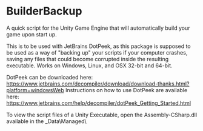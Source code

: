 # BuilderBackup
A quick script for the Unity Game Engine that will automatically build your game upon start up.

This is to be used with JetBrains DotPeek, as this package is supposed to be used as a way of "backing up" your scripts if your computer crashes, saving any files that could become corrupted inside the resulting executable. Works on Windows, Linux, and OSX 32-bit and 64-bit.

DotPeek can be downloaded here: https://www.jetbrains.com/decompiler/download/download-thanks.html?platform=windowsWeb
Instructions on how to use DotPeek are available here: https://www.jetbrains.com/help/decompiler/dotPeek_Getting_Started.html

To view the script files of a Unity Executable, open the Assembly-CSharp.dll available in the \_Data\\Managed\\
